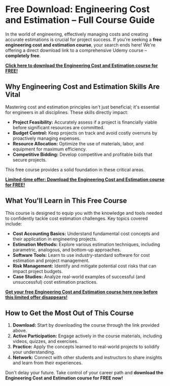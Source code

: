 # Free Download: Engineering Cost and Estimation – Full Course Guide

In the world of engineering, effectively managing costs and creating accurate estimations is crucial for project success. If you're seeking a **free engineering cost and estimation course**, your search ends here! We're offering a direct download link to a comprehensive Udemy course – **completely free**.

[**Click here to download the Engineering Cost and Estimation course for FREE!**](https://udemywork.com/engineering-cost-and-estimation)

## Why Engineering Cost and Estimation Skills Are Vital

Mastering cost and estimation principles isn't just beneficial; it's essential for engineers in all disciplines. These skills directly impact:

*   **Project Feasibility:** Accurately assess if a project is financially viable before significant resources are committed.
*   **Budget Control:** Keep projects on track and avoid costly overruns by proactively managing expenses.
*   **Resource Allocation:** Optimize the use of materials, labor, and equipment for maximum efficiency.
*   **Competitive Bidding:** Develop competitive and profitable bids that secure projects.

This free course provides a solid foundation in these critical areas.

[**Limited-time offer: Download the Engineering Cost and Estimation course for FREE!**](https://udemywork.com/engineering-cost-and-estimation)

## What You'll Learn in This Free Course

This course is designed to equip you with the knowledge and tools needed to confidently tackle cost estimation challenges. Key topics covered include:

*   **Cost Accounting Basics:** Understand fundamental cost concepts and their application in engineering projects.
*   **Estimation Methods:** Explore various estimation techniques, including parametric, analogous, and bottom-up approaches.
*   **Software Tools:** Learn to use industry-standard software for cost estimation and project management.
*   **Risk Management:** Identify and mitigate potential cost risks that can impact project budgets.
*   **Case Studies:** Analyze real-world examples of successful (and unsuccessful) cost estimation practices.

[**Get your free Engineering Cost and Estimation course here now before this limited offer disappears!**](https://udemywork.com/engineering-cost-and-estimation)

## How to Get the Most Out of This Course

1.  **Download:** Start by downloading the course through the link provided above.
2.  **Active Participation:** Engage actively in the course materials, including videos, quizzes, and exercises.
3.  **Practice:** Apply the concepts learned to real-world projects to solidify your understanding.
4.  **Network:** Connect with other students and instructors to share insights and learn from their experiences.

Don't delay your future. Take control of your career path and **download the Engineering Cost and Estimation course for FREE now!**
